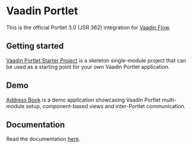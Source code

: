 # Vaadin Portlet

This is the official Portlet 3.0 (JSR 362) integration for [Vaadin Flow](https://vaadin.com/flow).

## Getting started

[Vaadin Portlet Starter Project](https://github.com/vaadin/base-starter-flow-portlet/) is a skeleton single-module project that can be used as a starting point for your own Vaadin Portlet application. 

## Demo

[Address Book](https://github.com/vaadin/addressbook-portlet/) is a demo application showcasing Vaadin Portlet multi-module setup, component-based views and inter-Portlet communication.

## Documentation

Read the documentation [here](https://github.com/vaadin/flow-and-components-documentation/tree/master/documentation/portlet-support).

